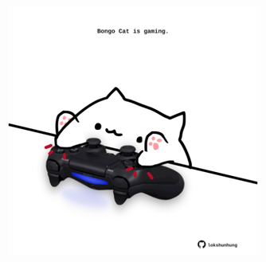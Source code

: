 <!-- built at 23/05/2023, 09:00:56 UTC -->
<p align="center">
  <img width="500" height="500" src="./ReadmeImage.svg">
</p>
